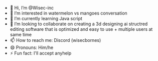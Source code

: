 - 👋 Hi, I’m @Wisec-inc
- 👀 I’m interested in watermelon vs mangoes conversation
- 🌱 I’m currently learning Java script
- 💞️ I’m looking to collaborate on creating a 3d designing ai structred editing software that is optimized and easy to use + multiple users at same time
- 📫 How to reach me: Discord (wisecbornes)
- 😄 Pronouns: Him/he
- ⚡ Fun fact: I'll accept anyhelp
<!---
Wisec-inc/Wisec-inc is a ✨ special ✨ repository because its `README.md` (this file) appears on your GitHub profile.
You can click the Preview link to take a look at your changes.
--->
